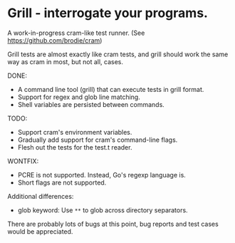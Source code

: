 # Grill - interrogate your programs.
A work-in-progress cram-like test runner. (See https://github.com/brodie/cram)

Grill tests are almost exactly like cram tests, and grill should work the same
way as cram in most, but not all, cases.

DONE:
  * A command line tool (grill) that can execute tests in grill format.
  * Support for regex and glob line matching.
  * Shell variables are persisted between commands.

TODO:
  * Support cram's environment variables.
  * Gradually add support for cram's command-line flags.
  * Flesh out the tests for the test.t reader.

WONTFIX:
  * PCRE is not supported. Instead, Go's regexp language is.
  * Short flags are not supported.

Additional differences:
  * glob keyword: Use `**` to glob across directory separators.

There are probably lots of bugs at this point, bug reports and test cases would
be appreciated.
